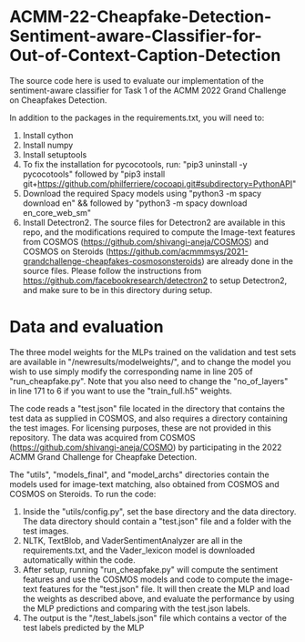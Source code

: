 # ACMM-22-Cheapfake-Detection-Sentiment-aware-Classifier-for-Out-of-Context-Caption-Detection

The source code here is used to evaluate our implementation of the sentiment-aware classifier for Task 1 of the ACMM 2022 Grand Challenge on Cheapfakes Detection.

In addition to the packages in the requirements.txt, you will need to:
1. Install cython
2. Install numpy
3. Install setuptools
4. To fix the installation for pycocotools, run:
  "pip3 uninstall -y pycocotools" followed by
    "pip3 install git+https://github.com/philferriere/cocoapi.git#subdirectory=PythonAPI"
5. Download the required Spacy models using
  "python3 -m spacy download en" && followed by
    "python3 -m spacy download en_core_web_sm"
6. Install Detectron2. The source files for Detectron2 are available in this repo, and the modifications required to compute the Image-text features from COSMOS (https://github.com/shivangi-aneja/COSMOS) and COSMOS on Steroids (https://github.com/acmmmsys/2021-grandchallenge-cheapfakes-cosmosonsteroids) are already done in the source files. Please follow the instructions from https://github.com/facebookresearch/detectron2 to setup Detectron2, and make sure to be in this directory during setup.

# Data and evaluation
The three model weights for the MLPs trained on the validation and test sets are available in "/newresults/modelweights/", and to change the model you wish to use simply modify the corresponding name in line 205 of "run_cheapfake.py". Note that you also need to change the "no_of_layers" in line 171 to 6 if you want to use the "train_full.h5" weights.

The code reads a "test.json" file located in the directory that contains the test data as supplied in COSMOS, and also requires a directory containing the test images. For licensing purposes, these are not provided in this repository. The data was acquired from COSMOS (https://github.com/shivangi-aneja/COSMO) by participating in the 2022 ACMM Grand Challenge for Cheapfake Detection.

The "utils", "models_final", and "model_archs" directories contain the models used for image-text matching, also obtained from COSMOS and COSMOS on Steroids.
To run the code:
1. Inside the "utils/config.py", set the base directory and the data directory. The data directory should contain a "test.json" file and a folder with the test images.
2. NLTK, TextBlob, and VaderSentimentAnalyzer are all in the requirements.txt, and the Vader_lexicon model is downloaded automatically within the code.
3. After setup, running "run_cheapfake.py" will compute the sentiment features and use the COSMOS models and code to compute the image-text features for the "test.json" file. It will then create the MLP and load the weights as described above, and evaluate the performance by using the MLP predictions and comparing with the test.json labels.
4. The output is the "/test_labels.json" file which contains a vector of the test labels predicted by the MLP 
